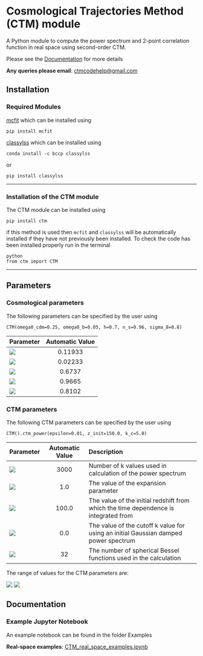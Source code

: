 # Cosmological Trajectories Method (CTM) module

A Python module to compute the power spectrum and 2-point correlation function in real space using second-order CTM.

Please see the [Documentation](https://github.com/franlane94/CTM/wiki) for more details

**Any queries please email**: <ctmcodehelp@gmail.com>

## Installation

### Required Modules

[mcfit](https://github.com/eelregit/mcfit) which can be installed using

```
pip install mcfit
```

[classylss](https://classylss.readthedocs.io/en/stable/) which can be installed using

```
conda install -c bccp classylss
```

or

```
pip install classylss
```
***

### Installation of the CTM module

The CTM module can be installed using

```
pip install ctm
```

if this method is used then `mcfit` and `classylss` will be automatically installed if they have not previously been installed. To check the code has been installed properly run in the terminal

```
python
from ctm import CTM
```

***

## Parameters
### Cosmological parameters

The following parameters can be specified by the user using

```
CTM(omega0_cdm=0.25, omega0_b=0.05, h=0.7, n_s=0.96, sigma_8=0.8)
```

| Parameter     |  Automatic Value |
| ------------- |:-------------:|
| <img src="https://latex.codecogs.com/gif.latex?\Omega_{cdm}h^2" />  | 0.11933|
| <img src="https://latex.codecogs.com/gif.latex?\Omega_bh^2" />  | 0.02233     |
| <img src="https://latex.codecogs.com/gif.latex?h" />      | 0.6737      |
| <img src="https://latex.codecogs.com/gif.latex?n_s" />      | 0.9665    |
| <img src="https://latex.codecogs.com/gif.latex?\sigma_8" />      | 0.8102  |

### CTM parameters

The following CTM parameters can be specified by the user using

```
CTM().ctm_power(epsilon=0.01, z_init=150.0, k_c=5.0)
```

| Parameter     |  Automatic Value | Description |
| ------------- |:-------------:|:--------------|
| <img src="https://latex.codecogs.com/gif.latex?n_k" />  | 3000| Number of k values used in calculation of the power spectrum |
| <img src="https://latex.codecogs.com/gif.latex?\epsilon_\mathrm{BZ}" />  | 1.0   | The value of the expansion parameter|
| <img src="https://latex.codecogs.com/gif.latex?z_\mathrm{init}" />      | 100.0      | The value of the initial redshift from which the time dependence is integrated from |
| <img src="https://latex.codecogs.com/gif.latex?k_c" />      | 0.0   | The value of the cutoff k value for using an initial Gaussian damped power spectrum |
| <img src="https://latex.codecogs.com/gif.latex?n_\mathrm{val}" />      | 32   | The number of spherical Bessel functions used in the calculation |

The range of values for the CTM parameters are:

<img src="https://latex.codecogs.com/gif.latex?0\leq\epsilon_\mathrm{BZ}\leq1" />
<img src="https://latex.codecogs.com/gif.latex?0\leq{k_c}\leq50" />

## Documentation

### Example Jupyter Notebook

An example notebook can be found in the folder Examples

**Real-space examples**: [CTM_real_space_examples.ipynb](https://github.com/franlane94/CTM/blob/master/Examples/CTM_real_space_examples.ipynb)

